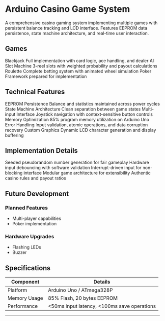 # Arduino Casino Game System

A comprehensive casino gaming system implementing multiple games with persistent balance tracking and LCD interface. Features EEPROM data persistence, state machine architecture, and real-time user interaction.

## Games

Blackjack
Full implementation with card logic, ace handling, and dealer AI
Slot Machine
3-reel slots with weighted probability and payout calculations
Roulette
Complete betting system with animated wheel simulation
Poker
Framework prepared for implementation
## Technical Features

EEPROM Persistence
Balance and statistics maintained across power cycles
State Machine Architecture
Clean separation between game states
Multi-input Interface
Joystick navigation with context-sensitive button controls
Memory Optimization
85% program memory utilization on Arduino Uno
Error Handling
Input validation, atomic operations, and data corruption recovery
Custom Graphics
Dynamic LCD character generation and display buffering
## Implementation Details

Seeded pseudorandom number generation for fair gameplay
Hardware input debouncing with software validation
Interrupt-driven input for non-blocking interface
Modular game architecture for extensibility
Authentic casino rules and payout ratios
## Future Development

### Planned Features
- Multi-player capabilities
- Poker implementation

### Hardware Upgrades
- Flashing LEDs
- Buzzer

## Specifications

| Component | Details |
|-----------|---------|
| Platform | Arduino Uno / ATmega328P |
| Memory Usage | 85% Flash, 20 bytes EEPROM |
| Performance | <50ms input latency, <100ms save operations |

---
